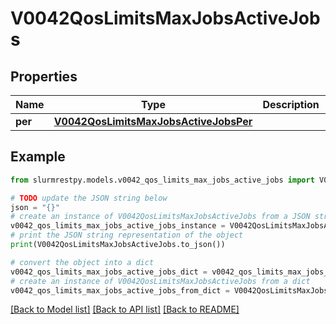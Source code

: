 # V0042QosLimitsMaxJobsActiveJobs


## Properties

Name | Type | Description | Notes
------------ | ------------- | ------------- | -------------
**per** | [**V0042QosLimitsMaxJobsActiveJobsPer**](V0042QosLimitsMaxJobsActiveJobsPer.md) |  | [optional]

## Example

```python
from slurmrestpy.models.v0042_qos_limits_max_jobs_active_jobs import V0042QosLimitsMaxJobsActiveJobs

# TODO update the JSON string below
json = "{}"
# create an instance of V0042QosLimitsMaxJobsActiveJobs from a JSON string
v0042_qos_limits_max_jobs_active_jobs_instance = V0042QosLimitsMaxJobsActiveJobs.from_json(json)
# print the JSON string representation of the object
print(V0042QosLimitsMaxJobsActiveJobs.to_json())

# convert the object into a dict
v0042_qos_limits_max_jobs_active_jobs_dict = v0042_qos_limits_max_jobs_active_jobs_instance.to_dict()
# create an instance of V0042QosLimitsMaxJobsActiveJobs from a dict
v0042_qos_limits_max_jobs_active_jobs_from_dict = V0042QosLimitsMaxJobsActiveJobs.from_dict(v0042_qos_limits_max_jobs_active_jobs_dict)
```
[[Back to Model list]](../README.md#documentation-for-models) [[Back to API list]](../README.md#documentation-for-api-endpoints) [[Back to README]](../README.md)


